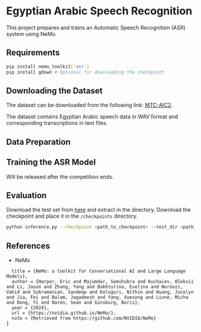 
# Egyptian Arabic Speech Recognition

This project prepares and trains an Automatic Speech Recognition (ASR) system using NeMo. 

## Requirements
```sh
pip install nemo_toolkit['asr']
pip install gdown # Optional for downloading the checkpoint
```
## Downloading the Dataset

The dataset can be downloaded from the following link: [MTC-AIC2](https://aicgoveg-my.sharepoint.com/:u:/g/personal/n_essam_aic_gov_eg/EWJtic_m6qhBr_2qha55vt0BnL0qqr22G7JIq72Zo_ueGw?e=zyLLC3).

The dataset contains Egyptian Arabic speech data in WAV format and corresponding transcriptions in text files.


## Data Preparation
## Training the ASR Model
Will be released after the competition ends.


## Evaluation
Download the test set from [here](https://www.kaggle.com/competitions/mct-aic-2/data) and extract in the directory.
Download the checkpoint and place it in the `/checkpoints` directory.

```sh
python inference.py --checkpoint <path_to_checkpoint> --test_dir <path_to_test_dir>
```



## References
- NeMo
```@misc{nemo,
  title = {NeMo: a toolkit for Conversational AI and Large Language Models},
  author = {Harper, Eric and Majumdar, Somshubra and Kuchaiev, Oleksii and Li, Jason and Zhang, Yang and Bakhturina, Evelina and Noroozi, Vahid and Subramanian, Sandeep and Koluguri, Nithin and Huang, Jocelyn and Jia, Fei and Balam, Jagadeesh and Yang, Xuesong and Livne, Micha and Dong, Yi and Naren, Sean and Ginsburg, Boris},
  year = {2024},
  url = {https://nvidia.github.io/NeMo/},
  note = {Retrieved from https://github.com/NVIDIA/NeMo}
}
```